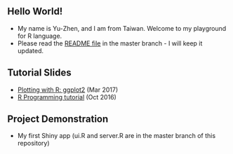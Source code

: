 ## Hello World!
* My name is Yu-Zhen, and I am from Taiwan. Welcome to my playground for R language.
* Please read the <a href="https://github.com/corytu/R_Language_Playground/blob/master/README.md">README file</a> in the master branch - I will keep it updated.

## Tutorial Slides
* <a href="https://corytu.github.io/R_Language_Playground/Plotting_with_R_ggplot2.html">Plotting with R: ggplot2</a> (Mar 2017)
* <a href="https://github.com/corytu/R_Language_Playground/blob/master/R_Tutorial_20161012_BLP.pdf">R Programming tutorial</a> (Oct 2016)

## Project Demonstration
* My first Shiny app (ui.R and server.R are in the master branch of this repository)
